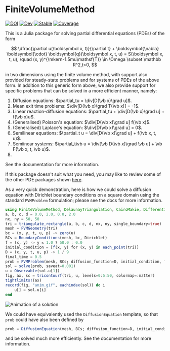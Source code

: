 # FiniteVolumeMethod

[![DOI](https://zenodo.org/badge/561533716.svg)](https://zenodo.org/badge/latestdoi/561533716)
[![Dev](https://img.shields.io/badge/docs-dev-blue.svg)](https://DanielVandH.github.io/FiniteVolumeMethod.jl/dev)
[![Stable](https://img.shields.io/badge/docs-stable-blue.svg)](https://DanielVandH.github.io/FiniteVolumeMethod.jl/stable)
[![Coverage](https://codecov.io/gh/DanielVandH/FiniteVolumeMethod.jl/branch/main/graph/badge.svg?token=XPM5KN89R6)](https://codecov.io/gh/DanielVandH/FiniteVolumeMethod.jl)

This is a Julia package for solving partial differential equations (PDEs) of the form 

$$
\dfrac{\partial u(\boldsymbol x, t)}{\partial t} + \boldsymbol{\nabla} \boldsymbol{\cdot} \boldsymbol{q}(\boldsymbol x, t, u) = S(\boldsymbol x, t, u), \quad (x, y)^{\mkern-1.5mu\mathsf{T}} \in \Omega \subset \mathbb R^2,t>0,
$$

in two dimensions using the finite volume method, with support also provided for steady-state problems and for systems of PDEs of the above form. In addition to this generic form above, we also provide support for specific problems that can be solved in a more efficient manner, namely:

1. Diffusion equations: $\partial_tu = \div[D(\vb x)\grad u]$.
2. Mean exit time problems: $\div[D(\vb x)\grad T(\vb x)] = -1$.
3. Linear reaction-diffusion equations: $\partial_tu + \div[D(\vb x)\grad u] + f(\vb x)u$.
4. (Generalised) Poisson's equation: $\div[D(\vb x)\grad u]  f(\vb x)$.
5. (Generalised) Laplace's equation: $\div[D(\vb x)\grad u] = 0$.
6. Semilinear equations: $\partial_t u = \div[D(\vb x)\grad u] + f(\vb x, t, u)$.
7. Semiinear systems: $\partial_t\vb u = \div[\vb D(\vb x)\grad \vb u] + \vb F(\vb x, t, \vb u)$.
8. 
See the documentation for more information.

If this package doesn't suit what you need, you may like to review some of the other PDE packages shown [here](https://github.com/JuliaPDE/SurveyofPDEPackages).

 As a very quick demonstration, here is how we could solve a diffusion equation with Dirichlet boundary conditions on a square domain using the standard `FVMProblem` formulation; please see the docs for more information.

```julia
using FiniteVolumeMethod, DelaunayTriangulation, CairoMakie, DifferentialEquations
a, b, c, d = 0.0, 2.0, 0.0, 2.0
nx, ny = 50, 50
tri = triangulate_rectangle(a, b, c, d, nx, ny, single_boundary=true)
mesh = FVMGeometry(tri)
bc = (x, y, t, u, p) -> zero(u)
BCs = BoundaryConditions(mesh, bc, Dirichlet)
f = (x, y) -> y ≤ 1.0 ? 50.0 : 0.0
initial_condition = [f(x, y) for (x, y) in each_point(tri)]
D = (x, y, t, u, p) -> 1 / 9
final_time = 0.5
prob = FVMProblem(mesh, BCs; diffusion_function=D, initial_condition, final_time)
sol = solve(prob, saveat=0.001)
u = Observable(sol.u[1])
fig, ax, sc = tricontourf(tri, u, levels=0:5:50, colormap=:matter)
tightlimits!(ax)
record(fig, "anim.gif", eachindex(sol)) do i
    u[] = sol.u[i]
end
```

![Animation of a solution](https://github.com/DanielVandH/FiniteVolumeMethod.jl/blob/main/anim.gif)

We could have equivalently used the `DiffusionEquation` template, so that `prob` could have also been defined by 

```julia
prob = DiffusionEquation(mesh, BCs; diffusion_function=D, initial_condition, final_time)
```

and be solved much more efficiently. See the documentation for more information.
